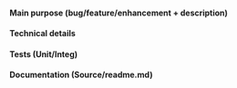 #### Main purpose (bug/feature/enhancement + description)
 
#### Technical details

#### Tests (Unit/Integ)

#### Documentation (Source/readme.md)